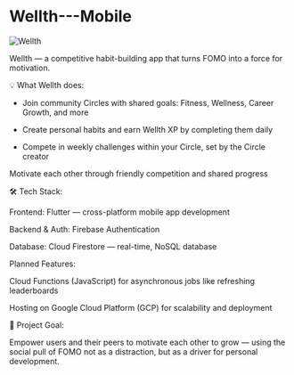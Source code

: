# Wellth---Mobile

![Wellth](https://github.com/user-attachments/assets/1fb87639-8d8b-4a2e-a37b-80d8fca1dd0e)

Wellth — a competitive habit-building app that turns FOMO into a force for motivation.


💡 What Wellth does:

- Join community Circles with shared goals: Fitness, Wellness, Career Growth, and more

- Create personal habits and earn Wellth XP by completing them daily

- Compete in weekly challenges within your Circle, set by the Circle creator

Motivate each other through friendly competition and shared progress


🛠 Tech Stack:

Frontend: Flutter — cross-platform mobile app development

Backend & Auth: Firebase Authentication

Database: Cloud Firestore — real-time, NoSQL database

Planned Features:

Cloud Functions (JavaScript) for asynchronous jobs like refreshing leaderboards

Hosting on Google Cloud Platform (GCP) for scalability and deployment



🎯 Project Goal:

 Empower users and their peers to motivate each other to grow — using the social pull of FOMO not as a distraction, but as a driver for personal development.



